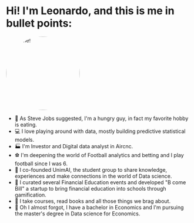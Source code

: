 # Hi! I'm Leonardo, and this is me in bullet points:
<div style="width: 200px; height: 200px; border-radius: 50%; overflow: hidden;">
    <img src="https://api.datapizza.tech/media/users/28a9cd6c-baa7-4238-b138-1c6d1c802fcb/avatar_BOj3ovT.jpg" alt="It's me!" style="width: 100%; height: 100%; object-fit: cover;">
</div>


- 🍝 As Steve Jobs suggested, I'm a hungry guy, in fact my favorite hobby is eating.
- 💻 I love playing around with data, mostly building predictive statistical models.
- 🏭 I'm Investor and Digital data analyst in Aircnc.
- ⚽ I'm deepening the world of Football analytics and betting and I play football since I was 6.
- 🧠 I co-founded UnimAI, the student group to share knowledge, experiences and make connections in the world of Data science.
- 💸 I curated several Financial Education events and developed "B come Bill" a startup to bring financial education into schools through gamification.
- 📖 I take courses, read books and all those things we brag about.
- 🏫 Oh I almost forgot, I have a bachelor in Economics and I'm pursuing the master's degree in Data science for Economics.

<!---
LeonardoAcquaroli/LeonardoAcquaroli is a ✨ special ✨ repository because its `README.md` (this file) appears on your GitHub profile.
You can click the Preview link to take a look at your changes.
--->
